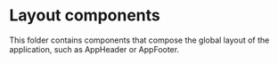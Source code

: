 # Layout components

This folder contains components that compose the global layout of the application, such as AppHeader or AppFooter.
